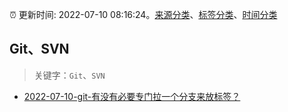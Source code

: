 :alarm_clock: 更新时间: 2022-07-10 08:16:24。[来源分类](../README.md)、[标签分类](../TAGS.md)、[时间分类](../TIMELINE.md)

## Git、SVN


> 关键字：`Git`、`SVN`



- [2022-07-10-git-有没有必要专门拉一个分支来放标签？](https://www.v2ex.com/t/865215) 